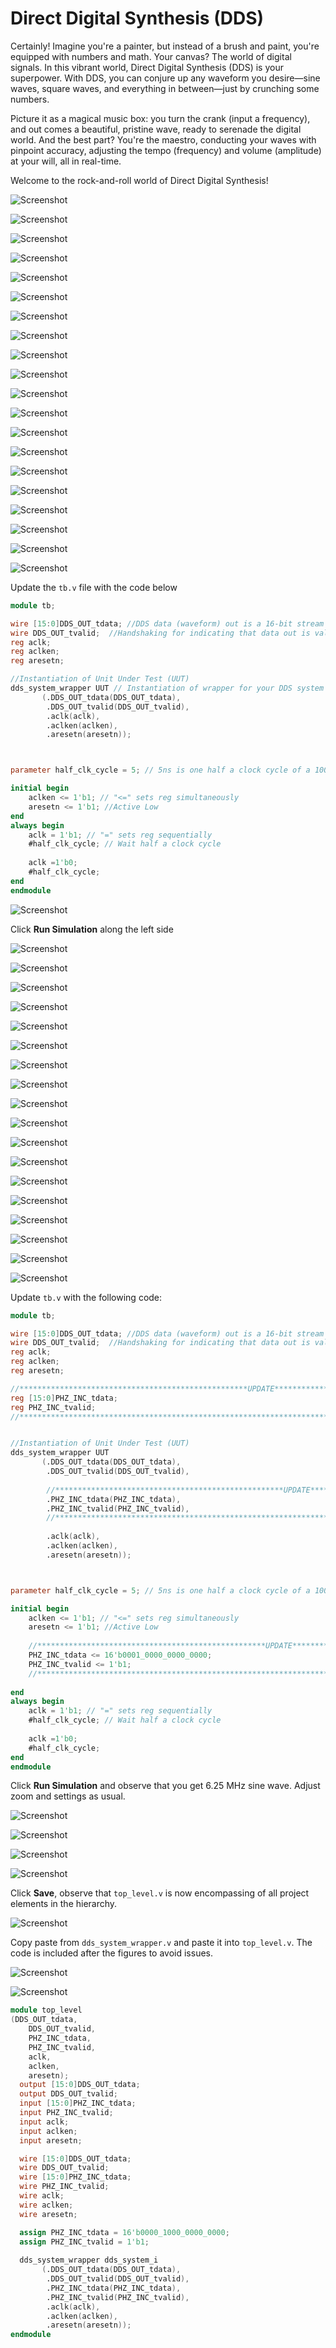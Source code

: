 # Direct Digital Synthesis (DDS)

Certainly! Imagine you're a painter, but instead of a brush and paint, you're equipped with numbers and math. Your canvas? The world of digital signals. In this vibrant world, Direct Digital Synthesis (DDS) is your superpower. With DDS, you can conjure up any waveform you desire—sine waves, square waves, and everything in between—just by crunching some numbers. 

Picture it as a magical music box: you turn the crank (input a frequency), and out comes a beautiful, pristine wave, ready to serenade the digital world. And the best part? You're the maestro, conducting your waves with pinpoint accuracy, adjusting the tempo (frequency) and volume (amplitude) at your will, all in real-time.

Welcome to the rock-and-roll world of Direct Digital Synthesis!

![Screenshot](../figs/dds_m1_lab1/Screenshot%20(3).png?raw=true)

![Screenshot](../figs/dds_m1_lab1/Screenshot%20(4).png?raw=true)

![Screenshot](../figs/dds_m1_lab1/Screenshot%20(5).png?raw=true)

![Screenshot](../figs/dds_m1_lab1/Screenshot%20(6).png?raw=true)

![Screenshot](../figs/dds_m1_lab1/Screenshot%20(7).png?raw=true)

![Screenshot](../figs/dds_m1_lab1/Screenshot%20(8).png?raw=true)

![Screenshot](../figs/dds_m1_lab1/Screenshot%20(9).png?raw=true)

![Screenshot](../figs/dds_m1_lab1/Screenshot%20(10).png?raw=true)

![Screenshot](../figs/dds_m1_lab1/Screenshot%20(11).png?raw=true)

![Screenshot](../figs/dds_m1_lab1/Screenshot%20(12).png?raw=true)

![Screenshot](../figs/dds_m1_lab1/Screenshot%20(13).png?raw=true)

![Screenshot](../figs/dds_m1_lab1/Screenshot%20(14).png?raw=true)

![Screenshot](../figs/dds_m1_lab1/Screenshot%20(15).png?raw=true)

![Screenshot](../figs/dds_m1_lab1/Screenshot%20(16).png?raw=true)

![Screenshot](../figs/dds_m1_lab1/Screenshot%20(17).png?raw=true)

![Screenshot](../figs/dds_m1_lab1/Screenshot%20(19).png?raw=true)

![Screenshot](../figs/dds_m1_lab1/Screenshot%20(20).png?raw=true)

![Screenshot](../figs/dds_m1_lab1/Screenshot%20(21).png?raw=true)

![Screenshot](../figs/dds_m1_lab1/Screenshot%20(22).png?raw=true)

![Screenshot](../figs/dds_m1_lab1/Screenshot%20(23).png?raw=true)

Update the ```tb.v``` file with the code below

```verilog
module tb;

wire [15:0]DDS_OUT_tdata; //DDS data (waveform) out is a 16-bit stream
wire DDS_OUT_tvalid;  //Handshaking for indicating that data out is valid
reg aclk;
reg aclken;
reg aresetn;

//Instantiation of Unit Under Test (UUT)
dds_system_wrapper UUT // Instantiation of wrapper for your DDS system
       (.DDS_OUT_tdata(DDS_OUT_tdata),
        .DDS_OUT_tvalid(DDS_OUT_tvalid),
        .aclk(aclk),
        .aclken(aclken),
        .aresetn(aresetn));



parameter half_clk_cycle = 5; // 5ns is one half a clock cycle of a 100 MHz matches

initial begin
    aclken <= 1'b1; // "<=" sets reg simultaneously 
    aresetn <= 1'b1; //Active Low
end
always begin
    aclk = 1'b1; // "=" sets reg sequentially
    #half_clk_cycle; // Wait half a clock cycle
    
    aclk =1'b0;
    #half_clk_cycle;
end
endmodule
```


![Screenshot](../figs/dds_m1_lab1/Screenshot%20(24).png?raw=true)

Click **Run Simulation** along the left side

![Screenshot](../figs/dds_m1_lab1/Screenshot%20(25).png?raw=true)

![Screenshot](../figs/dds_m1_lab1/Screenshot%20(26).png?raw=true)

![Screenshot](../figs/dds_m1_lab1/Screenshot%20(27).png?raw=true)

![Screenshot](../figs/dds_m1_lab1/Screenshot%20(28).png?raw=true)

![Screenshot](../figs/dds_m1_lab1/Screenshot%20(29).png?raw=true)

![Screenshot](../figs/dds_m1_lab1/Screenshot%20(30).png?raw=true)

![Screenshot](../figs/dds_m1_lab1/Screenshot%20(31).png?raw=true)

![Screenshot](../figs/dds_m1_lab1/Screenshot%20(32).png?raw=true)

![Screenshot](../figs/dds_m1_lab1/Screenshot%20(33).png?raw=true)

![Screenshot](../figs/dds_m1_lab1/Screenshot%20(34).png?raw=true)

![Screenshot](../figs/dds_m1_lab1/Screenshot%20(35).png?raw=true)

![Screenshot](../figs/dds_m1_lab1/Screenshot%20(36).png?raw=true)

![Screenshot](../figs/dds_m1_lab1/Screenshot%20(37).png?raw=true)

![Screenshot](../figs/dds_m1_lab1/Screenshot%20(38).png?raw=true)

![Screenshot](../figs/dds_m1_lab1/Screenshot%20(39).png?raw=true)

![Screenshot](../figs/dds_m1_lab1/Screenshot%20(40).png?raw=true)

![Screenshot](../figs/dds_m1_lab1/Screenshot%20(41).png?raw=true)

![Screenshot](../figs/dds_m1_lab1/Screenshot%20(42).png?raw=true)

Update ```tb.v``` with the following code:

```verilog
module tb;

wire [15:0]DDS_OUT_tdata; //DDS data (waveform) out is a 16-bit stream
wire DDS_OUT_tvalid;  //Handshaking for indicating that data out is valid
reg aclk;
reg aclken;
reg aresetn;

//***************************************************UPDATE************
reg [15:0]PHZ_INC_tdata;
reg PHZ_INC_tvalid;
//*********************************************************************


//Instantiation of Unit Under Test (UUT)
dds_system_wrapper UUT
       (.DDS_OUT_tdata(DDS_OUT_tdata),
        .DDS_OUT_tvalid(DDS_OUT_tvalid),
        
        //***************************************************UPDATE************
        .PHZ_INC_tdata(PHZ_INC_tdata),
        .PHZ_INC_tvalid(PHZ_INC_tvalid),
        //*********************************************************************
        
        .aclk(aclk),
        .aclken(aclken),
        .aresetn(aresetn));



parameter half_clk_cycle = 5; // 5ns is one half a clock cycle of a 100 MHz matches

initial begin
    aclken <= 1'b1; // "<=" sets reg simultaneously 
    aresetn <= 1'b1; //Active Low
    
    //***************************************************UPDATE************
    PHZ_INC_tdata <= 16'b0001_0000_0000_0000;
    PHZ_INC_tvalid <= 1'b1;
    //*********************************************************************
    
end
always begin
    aclk = 1'b1; // "=" sets reg sequentially
    #half_clk_cycle; // Wait half a clock cycle
    
    aclk =1'b0;
    #half_clk_cycle;
end
endmodule
```

Click **Run Simulation** and observe that you get 6.25 MHz sine wave.  Adjust zoom and settings as usual.


![Screenshot](../figs/dds_m1_lab1/Screenshot%20(43).png?raw=true)

![Screenshot](../figs/dds_m1_lab1/Screenshot%20(44).png?raw=true)

![Screenshot](../figs/dds_m1_lab1/Screenshot%20(45).png?raw=true)

![Screenshot](../figs/dds_m1_lab1/Screenshot%20(46).png?raw=true)

Click **Save**, observe that ```top_level.v``` is now encompassing of all project elements in the hierarchy.

![Screenshot](../figs/dds_m1_lab1/Screenshot%20(52).png?raw=true)

Copy paste from ```dds_system_wrapper.v``` and paste it into ```top_level.v```.  The code is included after the figures to avoid issues.

![Screenshot](../figs/dds_m1_lab1/Screenshot%20(47).png?raw=true)

![Screenshot](../figs/dds_m1_lab1/Screenshot%20(48).png?raw=true)

```verilog
module top_level
(DDS_OUT_tdata,
    DDS_OUT_tvalid,
    PHZ_INC_tdata,
    PHZ_INC_tvalid,
    aclk,
    aclken,
    aresetn);
  output [15:0]DDS_OUT_tdata;
  output DDS_OUT_tvalid;
  input [15:0]PHZ_INC_tdata;
  input PHZ_INC_tvalid;
  input aclk;
  input aclken;
  input aresetn;

  wire [15:0]DDS_OUT_tdata;
  wire DDS_OUT_tvalid;
  wire [15:0]PHZ_INC_tdata;
  wire PHZ_INC_tvalid;
  wire aclk;
  wire aclken;
  wire aresetn;

  assign PHZ_INC_tdata = 16'b0000_1000_0000_0000;
  assign PHZ_INC_tvalid = 1'b1;
  
  dds_system_wrapper dds_system_i
       (.DDS_OUT_tdata(DDS_OUT_tdata),
        .DDS_OUT_tvalid(DDS_OUT_tvalid),
        .PHZ_INC_tdata(PHZ_INC_tdata),
        .PHZ_INC_tvalid(PHZ_INC_tvalid),
        .aclk(aclk),
        .aclken(aclken),
        .aresetn(aresetn));
endmodule
```

